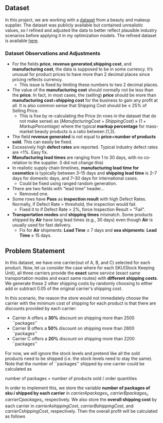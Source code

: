 ## Dataset
In this project, we are working with a [dataset](https://www.kaggle.com/code/amirmotefaker/supply-chain-analysis/input) from a beauty and makeup supplier.
The dataset was publicly available but contained unrealistic values, so I refined and adjusted the data to better reflect plausible industry scenarios before applying it in my optimization models.
The refined dataset is available [here](????).
### Dataset Observations and Adjustments 
- For the fields **price**, **revenue generated**,**shipping cost**, and **manufacturing cost**, the data is supposed to be in some currency.
  It’s unusual for product prices to have more than 2 decimal places since pricing reflects currency.
    - This issue is fixed by limiting these numbers to two 2 decimal places.
- The value of the **manufacturing cost** should normally not be less than the **price**.
  In fact, in most cases, the (selling) **price** should be more than **manufacturing cost**+**shipping cost** for the business to gain any profit at all.
  It is also common sense that Shipping Cost should be $\leq$ 25% of Selling Price.
    - This is fixe by re-calculating the Price (in rows in the dataset that do not make sense) as
      $(Manufacturing Cost+Shipping Cost)×(1+Markup Percentage)$
      where the typical **markup percentage** for mass-market beauty products is a ratio between [1,3].
- The field **revenue generated** is not equal to **price**$\times$**number of products sold**. This can easily be fixed.
- Excessively high **defect rates** are reported. Typical industry defect rates are <1%. Easy fix.
- **Manufacturing lead times** are ranging from 1 to 30 days, with no co-relation to the supplier. (I did not change this)
- In realistic supply chain timelines, **manufacturing lead time for cosmetics** is typically between 3–15 days and **shipping lead time** is 2–7 days for domestic days, and 7–30 days for international cases.
  - Could be fixed using ranged random generation.
- There are two fields with "lead time" header...
  - Removed one.
- Some rows have **Pass** as **inspection result** with high Defect Rates. Normally, if Defect Rate > threshold, the inspection would fail.
  - Fixed it to if Defect Rate > 2%, force Inspection Result = "Fail".
- **Transportation modes** and **shipping times** mismatch. Some products shipped by **Air** have long lead times (e.g., 30 days) even though **Air** is usually used for fast delivery.
  - Fix for **Air** shipments: **Lead Time** $\leq$ 7 days and **sea shipments**: **Lead Time** $\geq$ 15 days.
 
## Problem Statement
In this dataset, we have one carrier(out of A, B, and C) selected for each product. 
Now, let us consider the case where for each SKU(Stock Keeping Unit), all three carriers provide the **exact** same service (exact same transportation modes and exact same routes) with **different shipping costs**.
We generate these 2 other shipping costs by randomly choosing to either add or subtract 0.05 of the original carrier's shipping cost.

In this scenario, the reason the store would not immediately choose the carrier with the minimum cost of shipping for each product is that there are discounts provided by each carrier:

- Carrier A offers a **30%** discount on shipping more than 2500 ``packages''
- Carrier B offers a **50%** discount on shipping more than 2600 ``packages''
- Carrier C offers a **20%** discount on shipping more than 2200 ``packages''

For now, we will ignore the stock levels and pretend like all the sold products need to be shipped (i.e. the stock levels need to stay the same).
Note that the number of ``packages'' shipped by one carrier could be calculated as

  number of packages = number of products sold / order quantities 

In order to implement this, we store the variable **number of packages of sku $i$ shipped by each carrier** in $carrierApackages_i$, $carrierBpackages_i$, $carrierCpackages_i$, respectively.
We also store the **overall shipping cost** by each carrier in $carrierAshippingCost$, $carrierBshippingCost$, and $carrierCshippingCost$, respectively.
Then the overall profit will be calculated as follows

